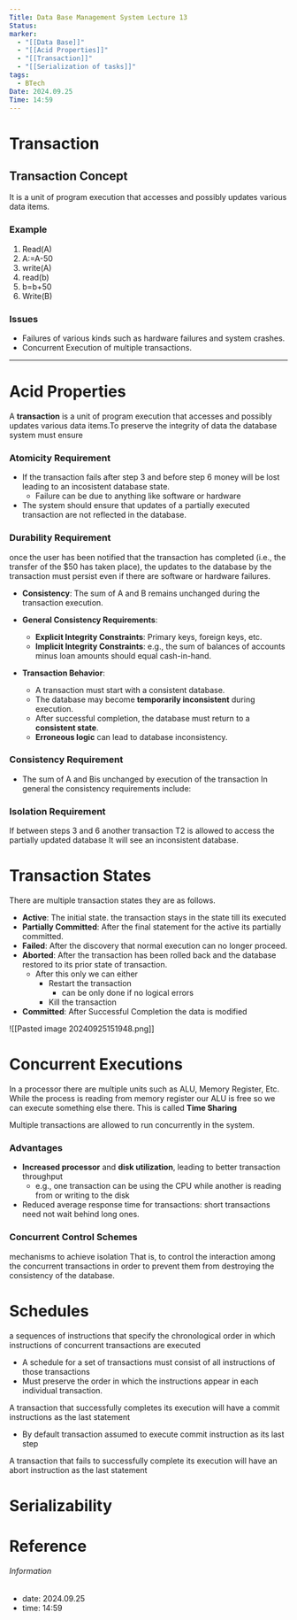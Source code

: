 ```yaml
---
Title: Data Base Management System Lecture 13
Status: 
marker:
  - "[[Data Base]]"
  - "[[Acid Properties]]"
  - "[[Transaction]]"
  - "[[Serialization of tasks]]"
tags:
  - BTech
Date: 2024.09.25
Time: 14:59
---
```

# Transaction

## Transaction Concept
It is a unit of program execution that accesses and possibly updates various data items.
### Example
1.  Read(A)
2. A:=A-50
3. write(A)
4. read(b)
5. b=b+50
6. Write(B)

### Issues
- Failures of various kinds such as hardware failures and system crashes.
- Concurrent Execution of multiple transactions.
---
# Acid Properties
A **transaction** is a unit of program execution that accesses and possibly updates various data items.To preserve the integrity of data the database system must ensure
### Atomicity Requirement
- If the transaction fails after step 3 and before step 6 money will be lost leading to an incosistent database state.
	- Failure can be due to anything like software or hardware
- The system should ensure that updates of a partially executed transaction are not reflected in the database.

### Durability Requirement
once the user has been notified that the transaction has completed (i.e., the transfer of the $50 has taken place), the updates to the database by the transaction must persist even if there are software or hardware failures.
- **Consistency**: The sum of A and B remains unchanged during the transaction execution.
- **General Consistency Requirements**:
  - **Explicit Integrity Constraints**: Primary keys, foreign keys, etc.
  - **Implicit Integrity Constraints**: e.g., the sum of balances of accounts minus loan amounts should equal cash-in-hand.
  
- **Transaction Behavior**:
  - A transaction must start with a consistent database.
  - The database may become **temporarily inconsistent** during execution.
  - After successful completion, the database must return to a **consistent state**.
  - **Erroneous logic** can lead to database inconsistency.

### Consistency Requirement
- The sum of A and Bis unchanged by execution of the transaction
In general the consistency requirements include:

### Isolation Requirement
If between steps 3 and 6 another transaction T2 is allowed to access the partially updated database It will see an inconsistent database.

# Transaction States
There are multiple transaction states they are as follows.
- **Active**: The initial state. the transaction stays in the state till its executed
- **Partially Committed**: After the final statement for the active its partially committed.
- **Failed**: After the discovery that normal execution can no longer proceed.
- **Aborted**: After the transaction has been rolled back and the database restored to its prior state of transaction.
	- After this only we can either 
		- Restart the transaction
			- can be only done if no logical errors
		- Kill the transaction
- **Committed**: After Successful Completion the data is modified

![[Pasted image 20240925151948.png]]

# Concurrent Executions
In a processor there are multiple units such as ALU, Memory Register, Etc. While the process is reading from memory register our ALU is free so we can execute something else there. This is called **Time Sharing**

Multiple transactions are allowed to run concurrently in the system. 
### Advantages 
- **Increased processor** and **disk utilization**, leading to better transaction throughput
	- e.g., one transaction can be using the CPU while another is reading from or writing to the disk
- Reduced average response time for transactions: short transactions need not wait behind long ones.

### Concurrent Control Schemes
mechanisms to achieve isolation That is, to control the interaction among the concurrent transactions in order to prevent them from destroying the consistency of the database.

# Schedules
a sequences of instructions that specify the chronological order in which instructions of concurrent transactions are executed
- A schedule for a set of transactions must consist of all instructions of those transactions
- Must preserve the order in which the instructions appear in each individual transaction.

A transaction that successfully completes its execution will have a commit instructions as the last statement
- By default transaction assumed to execute commit instruction as its last step

A transaction that fails to successfully complete its execution will have an abort instruction as the last statement

# Serializability
# Reference


###### Information
- date: 2024.09.25
- time: 14:59